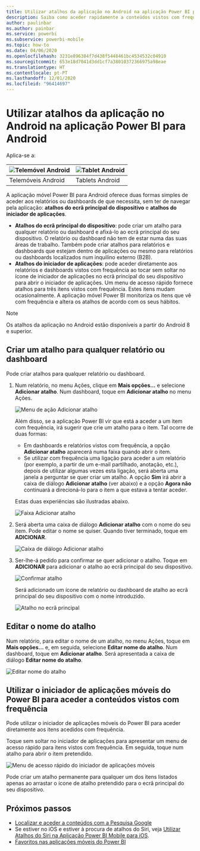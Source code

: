 ```yaml
---
title: Utilizar atalhos da aplicação no Android na aplicação Power BI para Android
description: Saiba como aceder rapidamente a conteúdos vistos com frequência diretamente com os atalhos e Pesquisa Google.
author: paulinbar
ms.author: painbar
ms.service: powerbi
ms.subservice: powerbi-mobile
ms.topic: how-to
ms.date: 04/06/2020
ms.openlocfilehash: 3231e896384f7d438f5448461bc4534532c04910
ms.sourcegitcommit: 653e18d7041d3dd1cf7a38010372366975a98eae
ms.translationtype: HT
ms.contentlocale: pt-PT
ms.lasthandoff: 12/01/2020
ms.locfileid: "96414697"
---
```

# <a name="use-android-app-shortcuts-in-the-power-bi-android-app"></a>Utilizar atalhos da aplicação no Android na aplicação Power BI para Android

Aplica-se a:

| ![Telemóvel Android](./media/mobile-app-quick-access-shortcuts/android-logo-40-px.png) | ![Tablet Android](./media/mobile-app-quick-access-shortcuts/android-logo-40-px.png) |
|:--- |:--- |
| Telemóveis Android |Tablets Android |

A aplicação móvel Power BI para Android oferece duas formas simples de aceder aos relatórios ou dashboards de que necessita, sem ter de navegar pela aplicação: **atalhos do ecrã principal do dispositivo** e **atalhos do iniciador de aplicações**.
 * **Atalhos do ecrã principal do dispositivo**: pode criar um atalho para qualquer relatório ou dashboard e afixá-lo ao ecrã principal do seu dispositivo. O relatório ou dashboard não tem de estar numa das suas áreas de trabalho. Também pode criar atalhos para relatórios e dashboards que estejam dentro de aplicações ou mesmo para relatórios ou dashboards localizados num inquilino externo (B2B).
 * **Atalhos do iniciador de aplicações**: pode aceder diretamente aos relatórios e dashboards vistos com frequência ao tocar sem soltar no ícone de iniciador de aplicações no ecrã principal do seu dispositivo para abrir o iniciador de aplicações. Um menu de acesso rápido fornece atalhos para três itens vistos com frequência. Estes itens mudam ocasionalmente. A aplicação móvel Power BI monitoriza os itens que vê com frequência e altera os atalhos de acordo com os seus hábitos.

 >[!NOTE]
 >Os atalhos da aplicação no Android estão disponíveis a partir do Android 8 e superior.

## <a name="create-a-shortcut-to-any-report-or-dashboard"></a>Criar um atalho para qualquer relatório ou dashboard

Pode criar atalhos para qualquer relatório ou dashboard.

1. Num relatório, no menu Ações, clique em **Mais opções...** e selecione **Adicionar atalho**. Num dashboard, toque em **Adicionar atalho** no menu Ações.

   ![Menu de ação Adicionar atalho](media/mobile-app-quick-access-shortcuts/mobile-add-shortcut-action-menu.png)

   Além disso, se a aplicação Power BI vir que está a aceder a um item com frequência, irá sugerir que crie um atalho para o item. Tal ocorre de duas formas:
   * Em dashboards e relatórios vistos com frequência, a opção **Adicionar atalho** aparecerá numa faixa quando abrir o item.
   * Se utilizar com frequência uma ligação para aceder a um relatório (por exemplo, a partir de um e-mail partilhado, anotação, etc.), depois de utilizar algumas vezes esta ligação, será aberta uma janela a perguntar se quer criar um atalho. A opção **Sim** irá abrir a caixa de diálogo **Adicionar atalho** (ver abaixo) e a opção **Agora não** continuará a direcioná-lo para o item a que estava a tentar aceder.
   
   Estas duas experiências são ilustradas abaixo.

   ![Faixa Adicionar atalho](media/mobile-app-quick-access-shortcuts/mobile-add-shortcut-banner.png)

 1. Será aberta uma caixa de diálogo **Adicionar atalho** com o nome do seu item. Pode editar o nome se quiser. Quando tiver terminado, toque em **ADICIONAR**.

    ![Caixa de diálogo Adicionar atalho](media/mobile-app-quick-access-shortcuts/mobile-add-shortcut-dialog.png)

1. Ser-lhe-á pedido para confirmar se quer adicionar o atalho. Toque em **ADICIONAR** para adicionar o atalho ao ecrã principal do seu dispositivo.

   ![Confirmar atalho](media/mobile-app-quick-access-shortcuts/mobile-confirm-shortcut.png)

   Será adicionado um ícone de relatório ou dashboard de atalho ao ecrã principal do seu dispositivo com o nome introduzido.

   ![Atalho no ecrã principal](media/mobile-app-quick-access-shortcuts/mobile-shortcut-on-home-screen.png)

## <a name="edit-the-shortcut-name"></a>Editar o nome do atalho

Num relatório, para editar o nome de um atalho, no menu Ações, toque em **Mais opções...** e, em seguida, selecione **Editar nome do atalho**. Num dashboard, toque em **Adicionar atalho**. Será apresentada a caixa de diálogo **Editar nome do atalho**.

 ![Editar nome do atalho](media/mobile-app-quick-access-shortcuts/mobile-edit-shortcut.png)

## <a name="use-the-power-bi-mobile-app-launcher-to-access-frequently-viewed-content"></a>Utilizar o iniciador de aplicações móveis do Power BI para aceder a conteúdos vistos com frequência

Pode utilizar o iniciador de aplicações móveis do Power BI para aceder diretamente aos itens acedidos com frequência.

Toque sem soltar no iniciador de aplicações para apresentar um menu de acesso rápido para itens vistos com frequência. Em seguida, toque num atalho para abrir o item pretendido.

![Menu de acesso rápido do iniciador de aplicações móveis](media/mobile-app-quick-access-shortcuts/mobile-shortcut-from-quick-access-menu.png)

Pode criar um atalho permanente para qualquer um dos itens listados apenas ao arrastar o ícone de atalho pretendido para o ecrã principal do seu dispositivo.

## <a name="next-steps"></a>Próximos passos
* [Localizar e aceder a conteúdos com a Pesquisa Google](mobile-app-find-access-google-search.md)
* Se estiver no iOS e estiver à procura de atalhos do Siri, veja [Utilizar Atalhos do Siri na Aplicação Power BI Mobile para iOS](mobile-apps-ios-siri-shortcuts.md).
* [Favoritos nas aplicações móveis do Power BI](mobile-apps-favorites.md)
